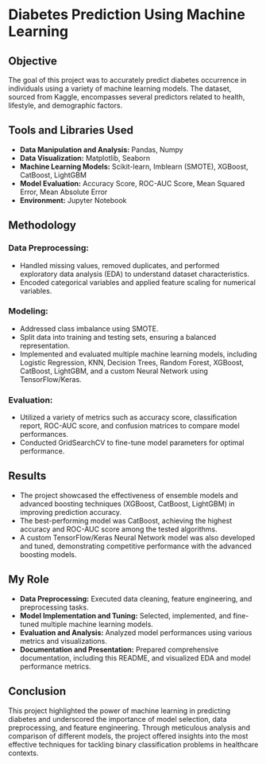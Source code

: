 # Diabetes Prediction Using Machine Learning

## Objective
The goal of this project was to accurately predict diabetes occurrence in individuals using a variety of machine learning models. The dataset, sourced from Kaggle, encompasses several predictors related to health, lifestyle, and demographic factors.

## Tools and Libraries Used
- **Data Manipulation and Analysis:** Pandas, Numpy
- **Data Visualization:** Matplotlib, Seaborn
- **Machine Learning Models:** Scikit-learn, Imblearn (SMOTE), XGBoost, CatBoost, LightGBM
- **Model Evaluation:** Accuracy Score, ROC-AUC Score, Mean Squared Error, Mean Absolute Error
- **Environment:** Jupyter Notebook

## Methodology
### Data Preprocessing:
- Handled missing values, removed duplicates, and performed exploratory data analysis (EDA) to understand dataset characteristics.
- Encoded categorical variables and applied feature scaling for numerical variables.

### Modeling:
- Addressed class imbalance using SMOTE.
- Split data into training and testing sets, ensuring a balanced representation.
- Implemented and evaluated multiple machine learning models, including Logistic Regression, KNN, Decision Trees, Random Forest, XGBoost, CatBoost, LightGBM, and a custom Neural Network using TensorFlow/Keras.

### Evaluation:
- Utilized a variety of metrics such as accuracy score, classification report, ROC-AUC score, and confusion matrices to compare model performances.
- Conducted GridSearchCV to fine-tune model parameters for optimal performance.

## Results
- The project showcased the effectiveness of ensemble models and advanced boosting techniques (XGBoost, CatBoost, LightGBM) in improving prediction accuracy.
- The best-performing model was CatBoost, achieving the highest accuracy and ROC-AUC score among the tested algorithms.
- A custom TensorFlow/Keras Neural Network model was also developed and tuned, demonstrating competitive performance with the advanced boosting models.

## My Role
- **Data Preprocessing:** Executed data cleaning, feature engineering, and preprocessing tasks.
- **Model Implementation and Tuning:** Selected, implemented, and fine-tuned multiple machine learning models.
- **Evaluation and Analysis:** Analyzed model performances using various metrics and visualizations.
- **Documentation and Presentation:** Prepared comprehensive documentation, including this README, and visualized EDA and model performance metrics.

## Conclusion
This project highlighted the power of machine learning in predicting diabetes and underscored the importance of model selection, data preprocessing, and feature engineering. Through meticulous analysis and comparison of different models, the project offered insights into the most effective techniques for tackling binary classification problems in healthcare contexts.

